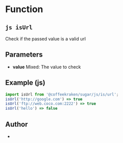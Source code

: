
# Function


## ```js isUrl ```


Check if the passed value is a valid url

## Parameters

- **value**  Mixed: The value to check



## Example (js)

```js
import isUrl from '@coffeekraken/sugar/js/is/url';
isUrl('http://google.com') => true
isUrl('ftp://web.coco.com:2222') => true
isUrl('hello') => false
```


## Author
- 




